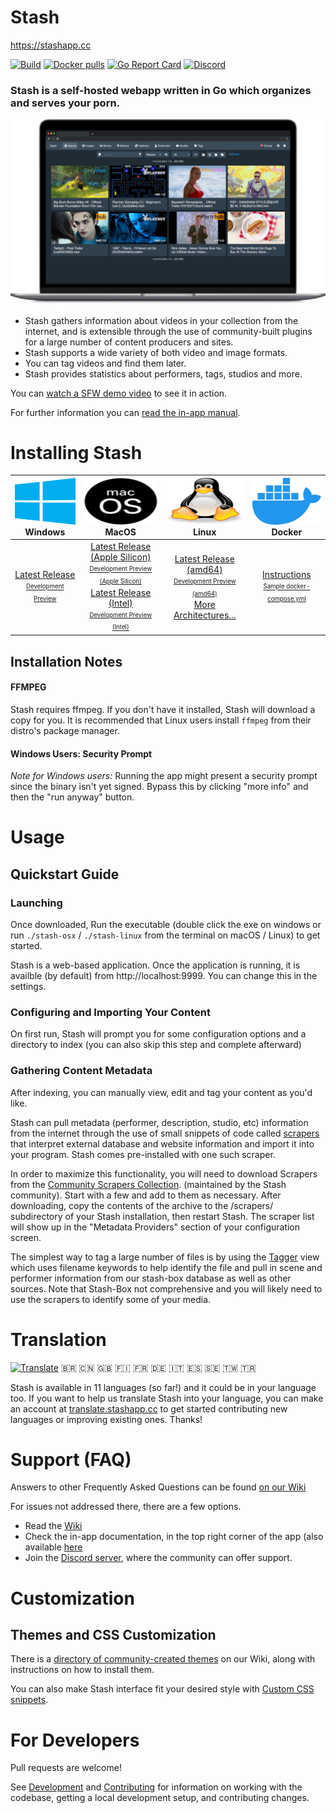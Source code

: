 # Stash
https://stashapp.cc

[![Build](https://github.com/stashapp/stash/actions/workflows/build.yml/badge.svg?branch=develop&event=push)](https://github.com/stashapp/stash/actions/workflows/build.yml)
[![Docker pulls](https://img.shields.io/docker/pulls/stashapp/stash.svg)](https://hub.docker.com/r/stashapp/Stash 'DockerHub')
[![Go Report Card](https://goreportcard.com/badge/github.com/stashapp/stash)](https://goreportcard.com/report/github.com/stashapp/stash)
[![Discord](https://img.shields.io/discord/559159668438728723.svg?logo=discord)](https://discord.gg/2TsNFKt)

### **Stash is a self-hosted webapp written in Go which organizes and serves your porn.**
![demo image](docs/readme_assets/demo_image.png)

* Stash gathers information about videos in your collection from the internet, and is extensible through the use of community-built plugins for a large number of content producers and sites.
* Stash supports a wide variety of both video and image formats.
* You can tag videos and find them later.
* Stash provides statistics about performers, tags, studios and more.

You can [watch a SFW demo video](https://vimeo.com/545323354) to see it in action.

For further information you can [read the in-app manual](ui/v2.5/src/docs/en).

# Installing Stash

<img src="docs/readme_assets/windows_logo.svg" width="100%" height="75"> Windows | <img src="docs/readme_assets/mac_logo.svg" width="100%" height="75"> MacOS| <img src="docs/readme_assets/linux_logo.svg" width="100%" height="75"> Linux | <img src="docs/readme_assets/docker_logo.svg" width="100%" height="75"> Docker
:---:|:---:|:---:|:---:
[Latest Release](https://github.com/stashapp/stash/releases/latest/download/stash-win.exe) <br /> <sup><sub>[Development Preview](https://github.com/stashapp/stash/releases/download/latest_develop/stash-win.exe)</sub></sup> | [Latest Release (Apple Silicon)](https://github.com/stashapp/stash/releases/latest/download/stash-osx-applesilicon) <br /> <sup><sub>[Development Preview (Apple Silicon)](https://github.com/stashapp/stash/releases/download/latest_develop/stash-osx-applesilicon)</sub></sup> <br>[Latest Release (Intel)](https://github.com/stashapp/stash/releases/latest/download/stash-osx) <br /> <sup><sub>[Development Preview (Intel)](https://github.com/stashapp/stash/releases/download/latest_develop/stash-osx)</sub></sup> | [Latest Release (amd64)](https://github.com/stashapp/stash/releases/latest/download/stash-linux) <br /> <sup><sub>[Development Preview (amd64)](https://github.com/stashapp/stash/releases/download/latest_develop/stash-linux)</sub></sup> <br /> [More Architectures...](https://github.com/stashapp/stash/releases/latest) | [Instructions](docker/production/README.md) <br /> <sup><sub> [Sample docker-compose.yml](docker/production/docker-compose.yml)</sub></sup>

## Installation Notes

#### FFMPEG
Stash requires ffmpeg. If you don't have it installed, Stash will download a copy for you. It is recommended that Linux users install `ffmpeg` from their distro's package manager.
#### Windows Users: Security Prompt
*Note for Windows users:* Running the app might present a security prompt since the binary isn't yet signed.  Bypass this by clicking "more info" and then the "run anyway" button.

# Usage

## Quickstart Guide
### Launching
Once downloaded, Run the executable (double click the exe on windows or run `./stash-osx` / `./stash-linux` from the terminal on macOS / Linux) to get started.

Stash is a web-based application.  Once the application is running, it is availble (by default) from http://localhost:9999.  You can change this in the settings.

### Configuring and Importing Your Content
On first run, Stash will prompt you for some configuration options and a directory to index (you can also skip this step and complete afterward)

### Gathering Content Metadata
After indexing, you can manually view, edit and tag your content as you'd like. 

Stash can pull metadata (performer, description, studio, etc) information from the internet through the use of small snippets of code called  [scrapers](https://github.com/stashapp/stash/tree/develop/ui/v2.5/src/docs/en/Scraping.md) that interpret external database and website information and import it into your program. Stash comes pre-installed with one such scraper.

In order to maximize this functionality, you will need to download Scrapers from the [Community Scrapers Collection](https://github.com/stashapp/CommunityScrapers). (maintained by the Stash community).  Start with a few and add to them as necessary. After downloading, copy the contents of the archive to the /scrapers/ subdirectory of your Stash installation, then restart Stash.  The scraper list will show up in the "Metadata Providers" section of your configuration screen.

The simplest way to tag a large number of files is by using the [Tagger](https://github.com/stashapp/stash/blob/develop/ui/v2.5/src/docs/en/Tagger.md) view which uses filename keywords to help identify the file and pull in scene and performer information from our stash-box database as well as other sources. Note that Stash-Box not comprehensive and you will likely need to use the scrapers to identify some of your media.

# Translation
[![Translate](https://translate.stashapp.cc/widgets/stash/-/stash-desktop-client/svg-badge.svg)](https://translate.stashapp.cc/engage/stash/)
🇧🇷 🇨🇳 🇬🇧 🇫🇮 🇫🇷 🇩🇪 🇮🇹 🇪🇸 🇸🇪 🇹🇼 🇹🇷

Stash is available in 11 languages (so far!) and it could be in your language too. If you want to help us translate Stash into your language, you can make an account at [translate.stashapp.cc](https://translate.stashapp.cc/projects/stash/stash-desktop-client/) to get started contributing new languages or improving existing ones. Thanks!

# Support (FAQ)

Answers to other Frequently Asked Questions can be found [on our Wiki](https://github.com/stashapp/stash/wiki/FAQ)

For issues not addressed there, there are a few options.

* Read the [Wiki](https://github.com/stashapp/stash/wiki)
* Check the in-app documentation, in the top right corner of the app (also available [here](https://github.com/stashapp/stash/tree/develop/ui/v2.5/src/docs/en)
* Join the [Discord server](https://discord.gg/2TsNFKt), where the community can offer support.

# Customization

## Themes and CSS Customization
There is a [directory of community-created themes](https://github.com/stashapp/stash/wiki/Themes) on our Wiki, along with instructions on how to install them.

You can also make Stash interface fit your desired style with [Custom CSS snippets](https://github.com/stashapp/stash/wiki/Custom-CSS-snippets).

# For Developers

Pull requests are welcome! 

See [Development](docs/DEVELOPMENT.md) and [Contributing](docs/CONTRIBUTING.md) for information on working with the codebase, getting a local development setup, and contributing changes.
